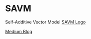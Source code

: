 # SAVM
Self-Additive Vector Model
[SAVM Logo](https://miro.medium.com/v2/resize:fit:1000/format:webp/1*epuDs5ey8xJQET7yJKUqLw.png)

[Medium Blog](https://medium.com/@berkaydemirkol2/seal-self-additive-language-model-2f0c39e4b963)
